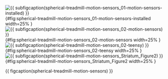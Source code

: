 <!-- MDFIGINCLUDE(spherical-treadmill-motion-sensors) -->
<div id="fig:spherical-treadmill-motion-sensors">

![{{ subfigcaption(spherical-treadmill-motion-sensors_01-motion-sensors-installed) }}](img/spherical-treadmill-motion-sensors/01-motion-sensors-installed.jpg){#fig:spherical-treadmill-motion-sensors_01-motion-sensors-installed width=25% }
![{{ subfigcaption(spherical-treadmill-motion-sensors_02-motion-sensors) }}](img/spherical-treadmill-motion-sensors/02-motion-sensors.jpg){#fig:spherical-treadmill-motion-sensors_02-motion-sensors width=25% }
![{{ subfigcaption(spherical-treadmill-motion-sensors_02-teensy) }}](img/spherical-treadmill-motion-sensors/02-teensy.jpg){#fig:spherical-treadmill-motion-sensors_02-teensy width=25% }
![{{ subfigcaption(spherical-treadmill-motion-sensors_Striatum_Figure2) }}](img/spherical-treadmill-motion-sensors/Striatum_Figure2.png){#fig:spherical-treadmill-motion-sensors_Striatum_Figure2 width=25% }

{{ figcaption(spherical-treadmill-motion-sensors) }}
</div>
<!-- /MDFIGINCLUDE(spherical-treadmill-motion-sensors) -->
